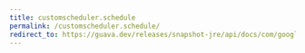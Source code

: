 ```yaml
---
title: customscheduler.schedule
permalink: /customscheduler.schedule/
redirect_to: https://guava.dev/releases/snapshot-jre/api/docs/com/google/common/util/concurrent/AbstractScheduledService.CustomScheduler.Schedule.html
---
```

